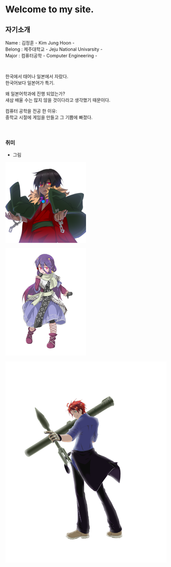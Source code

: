 # Welcome to my site.

## 자기소개
 Name : 김정훈 - Kim Jung Hoon -<br>
 Belong : 제주대학교 - Jeju National Univarsity -<br>
 Major : 컴퓨터공학 - Computer Engineering -<br>

<br>

한국에서 태어나 일본에서 자랐다.<br>
한국어보다 일본어가 특기.

왜 일본어학과에 진행 되었는가? <br>
새삼 배울 수는 많지 않을 것이다라고 생각했기 때문이다.<br>

컴퓨터 공학을 전공 한 이유:<br>
 중학교 시절에 게임을 만들고 그 기쁨에 빠졌다.
<br>
<br>
<br>
### 취미
* 그림
<p><img src="/images/shiki_icon.png" alt="picture_1" width = 50%/></p> 
<p><img src="/images/kyo.png" alt="picture_2" width = 50%/></p> 
<p><img src="/images/taiga_Color.png" alt="picture_3" /></p> 